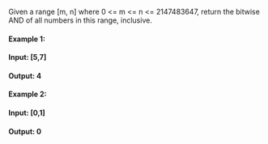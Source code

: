Given a range [m, n] where 0 <= m <= n <= 2147483647, return the bitwise AND of all numbers in this range, inclusive.

#### Example 1:

#### Input: [5,7]
#### Output: 4
#### Example 2:

#### Input: [0,1]
#### Output: 0
